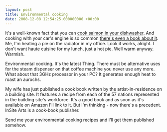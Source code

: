 ```yaml
---
layout: post
title: Environmental cooking
date: 2008-12-08 12:54:25.000000000 +00:00
---
```

It's a well-known fact that you can <a href="https://www.google.co.uk/search?q=dishwasher+cooking" target="_blank">cook salmon in your dishwasher</a>. And cooking with your car's engine is so common <a href="https://books.google.com/books?id=tZIFAAAACAAJ" target="_blank">there's even a book about it</a>. Me, I'm heating a pie on the radiator in my office. Look it works, alright. I don't want haute cuisine for my lunch, just a hot pie. Well warm anyway. Warmish.

Environmental cooking. It's the latest Thing. There must be alternative uses for the steam dispenser on that coffee machine you never use any more. What about that 3GHz processor in your PC? It generates enough heat to roast an aurochs.

My wife has just published a cook book written by the artist-in-residence on a building site. It features a recipe from each of the 57 nations represented in the building site's workforce. It's a good book and as soon as it's available on Amazon I'll link to it. But I'm thinking - now there's a precedent. InSite Arts is a cook-book publisher.

Send me your environmental cooking recipes and I'll get them published somehow.
